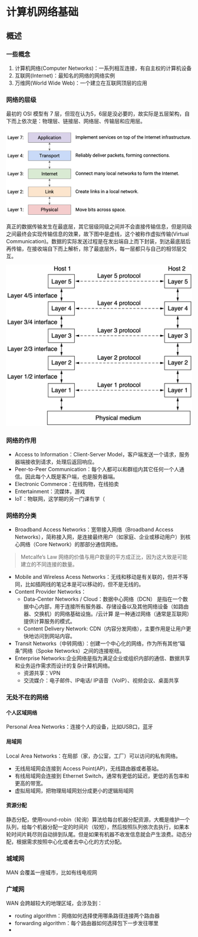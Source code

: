 # 计算机网络基础

## 概述

### 一些概念

1. 计算机网络(Computer Networks)：一系列相互连接，有自主权的计算机设备
2. 互联网(Internet)：最知名的网络的网络实例
3. 万维网(World Wide Web)：一个建立在互联网顶层的应用

### 网络的层级

最初的 OSI 模型有 7 层，但现在认为5，6层是没必要的，故实际是五层架构，自下而上依次是：物理层、链接层、网络层、传输层和应用层。

![](images/layers.png)

真正的数据传输发生在最底层，其它层级同级之间并不会直接传输信息，但是同级之间最终会实现传输信息的效果，故下图中是虚线，这个被称作虚拟传输(Virtual Communication)。数据的实际发送过程是在发出端自上而下封装，到达最底层后再传输，在接收端自下而上解析，除了最底层外，每一层都只与自己的相邻层交互。

![](images/abstract.png)

### 网络的作用

* Access to Information：Client-Server Model，客户端发送一个请求，服务器端接收到请求，处理后返回响应。
* Peer-to-Peer Communication：每个人都可以和群组内其它任何一个人通信。因此每个人既是客户端，也是服务器端。
* Electronic Commerce：在线购物，在线拍卖
* Entertainment：流媒体，游戏
* IoT：物联网，这学期的另一门课有学（

### 网络的分类

* Broadband Access Networks：宽带接入网络（Broadband Access Networks），简称接入网，是连接最终用户（如家庭、企业或移动用户）到核心网络（Core Network）的那部分通信网络。

> Metcalfe’s Law
> 网络的价值与用户数量的平方成正比，因为这大致是可能建立的不同连接的数量。

* Mobile and Wireless Acess Networks：无线和移动是有关联的，但并不等同，比如插网线的笔记本是可以移动的，但不是无线的。
* Content Provider Networks：
  * Data-Center Networks / Cloud：数据中心网络（DCN） 是指在一个数据中心内部，用于连接所有服务器、存储设备以及其他网络设备（如路由器、交换机）的网络基础设施。/云计算 是一种通过网络（通常是互联网）提供计算服务的模式。
  * Content Delivery Network: CDN（内容分发网络），主要作用是让用户更快地访问到网站内容。
* Transit Networks（中转网络）：创建一个中心化的网络，作为所有其他“辐条”网络（Spoke Networks）之间的连接枢纽。
* Enterprise Networks:企业网络是指为满足企业或组织内部的通信、数据共享和业务运作需求而设计的复杂计算机网络。
  * 资源共享：VPN
  * 交流媒介：电子邮件、IP电话/ IP语音（VoIP）、视频会议、桌面共享

### 无处不在的网络

#### 个人区域网络

Personal Area Networks：连接个人的设备，比如USB口，蓝牙

#### 局域网

Local Area Networks：在局部（家，办公室，工厂）可以访问的私有网络。
  * 无线局域网会连接到 Access Point(AP)，无线路由器或者基站。
  * 有线局域网会连接到 Ethernet Switch，通常有更低的延迟，更低的丢包率和更高的带宽。
  * 虚拟局域网，把物理局域网划分成更小的逻辑局域网

#### 资源分配

静态分配，使用round-robin（轮询）算法给每台机器分配资源，大概是维护一个队列，给每个机器分配一定的时间片（较短），然后按照队列依次去执行，如果本轮时间片耗尽则自动排到队尾。但是如果有机器不收发信息就会产生浪费。动态分配，根据需求按照中心化或者去中心化的方式分配。

### 城域网

MAN 会覆盖一座城市，比如有线电视网

### 广域网

WAN 会跨越较大的地理区域，会涉及到：

* routing algorithm：网络如何选择使用哪条路径连接两个路由器
* forwarding algorithm：每个路由器如何选择包下一步发往哪里
* 
